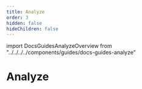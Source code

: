 ```yaml
---
title: Analyze
order: 3
hidden: false
hideChildren: false
---
```


import DocsGuidesAnalyzeOverview from "../../../../components/guides/docs-guides-analyze"

# Analyze

<DocsGuidesAnalyzeOverview/>